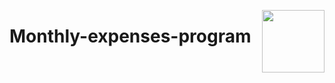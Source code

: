 <p><img align="right" src="https://ums.asu.edu.eg/images/logo.png" width="100" "></p>
<p><h1> Monthly-expenses-program</h1></p>
